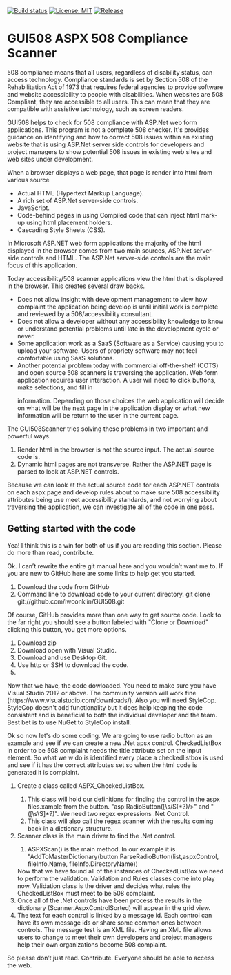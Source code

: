 [![Build status](https://img.shields.io/appveyor/ci/lwconklin/gui508.svg?label=Build&maxAge=60)](https://ci.appveyor.com/project/lwconklin/gui508)
[![License: MIT](https://img.shields.io/badge/License-MIT-yellow.svg)](https://opensource.org/licenses/MIT)
[![Release](https://img.shields.io/github/release/lwconklin/gui508.svg?label=Release&maxAge=60)](https://github.com/lwconklin/gui508/releases/latest)  


# <h1>GUI508 ASPX 508 Compliance Scanner</h1>

<p>
508 compliance means that all users, regardless of disability status, can access technology. 
Compliance standards is set by Section 508 of the Rehabilitation Act of 1973 that requires federal agencies to provide software and website accessibility to people with disabilities. When websites are 508 Compliant, they are accessible to all users. This can mean that they are compatible with assistive technology, such as screen readers.

GUI508 helps to check for 508 compliance with ASP.Net web form applications. This program is not a complete 508 checker. It's provides guidance on identifying and how to correct 508 issues within an existing website that is using ASP.Net server side controls for developers and project managers to show potential 508 issues in existing web sites and web sites under development.
</p>

<p>
When a browser displays a web page, that page is render into html from various source
</p>
<ul>

<li>Actual HTML (Hypertext Markup Language).</li>
<li>A rich set of ASP.Net server-side controls.</li>
<li>JavaScript.</li>
<li>Code-behind pages in using Compiled code that can inject html mark-up using html placement holders.</li>
<li>Cascading Style Sheets (CSS).</li>
</ul>
<p>
In Microsoft ASP.NET web form applications the majority of the html displayed in the browser comes from two main sources, ASP.Net server-side controls and HTML. The ASP.Net server-side controls are the main focus of this application.
</p>
<p>Today accessibility/508 scanner applications view the html that is displayed in the browser. This creates several draw backs.</p>
<ul>
<li>Does not allow insight with development management to view how complaint the application being develop is until initial work is complete and reviewed by a 508/accessibility consultant. </li>
<li>Does not allow a developer without any accessibility knowledge to know or understand potential problems until late in the development cycle or never.</li>
<li>Some application work as a SaaS (Software as a Service) causing you to upload your software. Users of propriety software may not feel comfortable using SaaS solutions.</li>
<li>Another potential problem today with commercial off-the-shelf (COTS) and open source 508 scanners is traversing the application. Web form application requires user interaction. A user will need to click buttons, make selections, and fill in

information. Depending on those choices the web application will decide on what will be the next page in the application display or what new information will be return to the user in the current page. </li>

</ul>
The GUI508Scanner tries solving these problems in two important and powerful ways. 
<ol>
<li>Render html in the browser is not the source input. The actual source code is. </li>
<li>Dynamic html pages are not transverse. Rather the ASP.NET page is parsed to look at ASP.NET controls.</li>
</ol>
<p>
Because we can look at the actual source code for each ASP.NET controls on each aspx page and develop rules about to make sure 508 accessibility attributes being use meet accessibility standards, and not worrying about traversing the application, we can investigate all of the code in one pass.  
</p>


<h2>Getting started with the code</h2>

<p>Yea! I think this is a win for both of us if you are reading this section. Please do more than read, contribute.

Ok. I can’t rewrite the entire git manual here and you wouldn’t want me to. If you are new to GitHub here are some links to help get you
started.</p>
<ol>
<li>Download the code from GitHub </li>
<li>Command line to download code to your current directory. git clone git://github.com/lwconklin/GUI508.git</li>
</ol>

<p> Of course, GitHub provides more than one way to get source code. Look to the far right you should see a button labeled with "Clone or Download" clicking this button, you get more options.
<ol>
<li>Download zip</li>
<li>Download open with Visual Studio.</li>
<li>Download and use Desktop Git.</li>
<li>Use http or SSH to download the code.
<li>
</ol>
<p>
Now that we have, the code dowloaded. You need to make sure you have Visual Studio 2012 or above. The community version will work fine (https://www.visualstudio.com/downloads/). Also you will need StyleCop. StyleCop doesn't add functionality but it does help keeping the code consistent and is beneficial to both the individual developer and the team. Best bet is to use NuGet to StyleCop install.</p>

<p>Ok so now let's do some coding. We are going to use radio button as an example and see if we can create a new .Net apsx control. CheckedListBox in order to be 508 complaint needs the title attribute set on the input element. So what we w do is identified every place a checkedlistbox is used and see if it has the correct attributes set so when the html code is generated it is  complaint.</p>
<p>
<ol>
<li>Create a class called ASPX_CheckedListBox.</li>
<ol>
<li>This class will hold our definitions for finding the control in the aspx files.xample from the button. "asp:RadioButton([\s/S[*?)/>" and "([\s\S]*?)". We need two regex expressions .Net Control.</li>
<li>This class will also call the regex scanner with the results coming back in a dictionary structure.</li>
</ol>
<li>Scanner class is the main driver to find the .Net control.</li>
<ol><li>ASPXScan() is the main method. In our example it is "AddToMasterDictionary(button.ParseRadioButton(list,aspxControl, fileInfo.Name, fileInfo.DirectoryName))
</ol>
</li>Now that we have found all of the instances of CheckedListBox we need to perform the validation. Validation and Rules classes come into play now. Validation class is the driver and decides what rules the CheckedListBox must meet to be 508 complaint.</li>
<li>Once all of the .Net controls have been process the results in the dictionary (Scanner.AspxControlSorted) will appear in the grid view.</li>
<li>The text for each control is linked by a message id. Each control can have its own message ids or share some common ones between controls. The message test is an XML file. Having an XML file allows users to change to meet their own developers and project managers help their own organizations become 508 complaint. </li>
</ol>


















<p> So please don’t just read. Contribute. Everyone should be able to access the web. </p>



 

